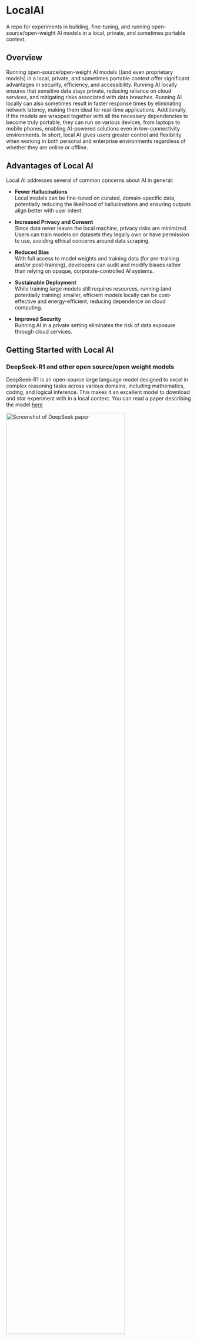 # LocalAI
A repo for experiments in building, fine-tuning, and running open-source/open-weight AI models in a local, private, and sometimes portable context.

## Overview
Running open-source/open-weight AI models ((and even proprietary models) in a local, private, and sometimes portable context offer significant advantages in security, efficiency, and accessibility. Running AI locally ensures that sensitive data stays private, reducing reliance on cloud services, and mitigating risks associated with data breaches. Running AI locally can also sometimes result in faster response times by eliminating network latency, making them ideal for real-time applications. Additionally, if the models are wrapped together with all the necessary dependencies to become truly portable, they can run on various devices, from laptops to mobile phones, enabling AI-powered solutions even in low-connectivity environments. In short, local AI gives users greater control and flexibility when working in both personal and enterprise environments regardless of whether they are online or offline.

## Advantages of Local AI
Local AI addresses several of common concerns about AI in general:

- **Fewer Hallucinations**  
  Local models can be fine-tuned on curated, domain-specific data, potentially reducing the likelihood of hallucinations and ensuring outputs align better with user intent.  

- **Increased Privacy and Consent**  
  Since data never leaves the local machine, privacy risks are minimized. Users can train models on datasets they legally own or have permission to use, avoiding ethical concerns around data scraping.  

- **Reduced Bias**  
  With full access to model weights and training data (for pre-training and/or post-training), developers can audit and modify biases rather than relying on opaque, corporate-controlled AI systems.  

- **Sustainable Deployment**  
  While training large models still requires resources, running (and potentially training) smaller, efficient models locally can be cost-effective and energy-efficient, reducing dependence on cloud computing.  

- **Improved Security**  
  Running AI in a private setting eliminates the risk of data exposure through cloud services.  

## Getting Started with Local AI

### DeepSeek-R1 and other open source/open weight models

DeepSeek-R1 is an open-source large language model designed to excel in complex reasoning tasks across various domains, including mathematics, coding, and logical inference. This makes it an excellent model to download and star experiment with in a local context. You can read a paper describing the model [here](https://arxiv.org/pdf/2405.04434)


  <img src="images/deepseek_paper.png" alt="Screenshot of DeepSeek paper" width="80%" />

Key features include:

- **Reinforcement Learning-Based Training**: Utilizes large-scale reinforcement learning to develop advanced reasoning capabilities, further enhanced through supervised fine-tuning for improved readability and coherence.

- **High Performance in Reasoning Benchmarks**: Demonstrates state-of-the-art results in various benchmarks, showcasing proficiency in logical inference, chain-of-thought reasoning, and real-time decision-making.

  <img src="images/deepseek_performance.png" alt="Screenshot of DeepSeek performance" width="80%" />

- **Open-Weight Accessibility**: Released under the MIT license, allowing full transparency and customization, enabling the community to leverage model weights and outputs for fine-tuning and distillation.  

- **Cost-Effective Operation**: Developed at a fraction of the cost compared to other models, utilizing fewer chips and energy, challenging the traditional approach of expensive and energy-intensive AI infrastructures.  


In the sections below, DeepSeek-R1 will be used as an example, but the steps should be repeatable with any other open-source/open-weight model.

### Using Hugging Face to learn about the latest open-source/open-weight models
[Hugging Face](https://huggingface.co/) is a leading platform for exploring, developing, and sharing open-source AI models. It provides a vast repository of pre-trained models across various domains, including natural language processing, computer vision, and audio processing. By browsing the [**Models**](https://huggingface.co/models) hub, you can find the latest open-weight models and compare their performance. The platform also offers [**datasets**](https://huggingface.co/datasets) and other resources, making it an essential resource for researchers, developers, and AI enthusiasts. 
https://huggingface.co/models

  ![Screenshot of Hugging Face home](/images/hugging_face_main_page.png)

In theory, you can also use Hugging Face libraries to download and run AI models locally. However, beginners to local AI are likely to find this challenging for two main reasons:
- **Information on model sizes is not immediately clear**<br>
  This means that you may attempt to download a model that is too big to fit into the RAM of your local computer and will not work.

- **Code to run the models locally can be out-of-date**<br>
This means that when you attempt to download and run the model, the code throws an error or doesn't produce any output.

    Here is example code to run models provided by Hugging face locally

    ```bash
        from llama_cpp import Llama
        llm = Llama.from_pretrained(
            # repo_id="QuantFactory/Dolphin3.0-Llama3.2-1B-GGUF",
            # filename="Dolphin3.0-Llama3.2-1B.Q2_K.gguf",
            repo_id="unsloth/DeepSeek-R1-Distill-Qwen-1.5B-GGUF",
            filename="DeepSeek-R1-Distill-Qwen-1.5B-Q2_K.gguf",
        )

        # Define conversation messages in chat format
        messages = [
            {"role": "system", "content": "You are a helpful assistant."},
            {"role": "user", "content": "What is the capital of France?"}
        ]

        # Generate response
        response = llm.create_chat_completion(messages=messages)

        # Print the model's reply
        print(response["choices"][0]["message"]["content"])

    ```
    
The solution is to use a more user-friendly interface to locate, download, and run AI models.

### Using LM Studio to discover, download, and run local LLMs

LM Studio is a powerful desktop application that allows users to run and experiment with large language models (LLMs) locally. It provides an intuitive interface for downloading, managing, and running open-weight models without requiring complex setup. Key features include **built-in model discovery**, **one-click downloads**, and **GPU acceleration support** for optimized performance. LM Studio also offers a **chat interface** for interacting with models and supports **customizable prompts** and parameters, making it ideal for both casual users and developers.

  ![Screenshot of LM Studio website](/images/lmstudio_home.png)

- **Step 1**
  Use the "Search" tab to display the "Mission Control" window, where you can search for a model and download it. Trending models will be listed and models that are likely to not fit on your local computer hardware will be flagged.

  ![Screenshot of LM Studio search](/images/lmstudio_load.png)

- **Step 2**
  In the "Chat" tab, select the model at the top of the screen, type your prompt and begin chatting with the model!

  ![Screenshot of LM Studio chat](/images/lmstudio_chat_response.png)

- **Optional steps 1**
  Use the experimental Retrieval Augmented Generation (RAG) feature to add content from files into the context window of the model to query it.

  ![Screenshot of LM Studio rag](/images/lmstudio_rag.png)


- **Optional steps 2**
  LMStudio automatically starts a local server that serves the model. This allows you to use a standard script to interact with the model through API calls.

    ```bash
    import requests
    import json

    # Define the API endpoint (check LMStudio settings for the correct port)
    API_URL = "http://localhost:1234/v1/completions"

    # Define the request payload with streaming enabled
    payload = {
        "model": "lmstudio-community/deepseek-r1-distill-llama-8b",
        "prompt": "What is the capital of France?",
        "temperature": 0.6,
        "stream": True  # Enable streaming
    }

    # Send the request with stream=True
    response = requests.post(API_URL, json=payload, stream=True)

    # Check if the request was successful
    if response.status_code == 200:
        print("Response:")
        for line in response.iter_lines():
            if line:
                # Decode the line and parse JSON
                decoded_line = line.decode("utf-8")
                # Streaming responses start with 'data: '
                if decoded_line.startswith("data: "):
                    decoded_line = decoded_line[6:]  # Remove 'data: ' prefix
                try:
                    json_data = json.loads(decoded_line)
                    print(json_data.get("choices", [{}])[
                          0].get("text", ""), end="", flush=True)
                except json.JSONDecodeError:
                    pass  # Ignore invalid JSON lines
    else:
        print("Error:", response.status_code, response.text)
  ```

### Using Ollama to get up and running with large language models

Ollama is a versatile tool that enables users to run and experiment with large language models (LLMs) locally. It offers a straightforward command-line interface for downloading, managing, and interacting with open-weight models without complex setups. Key features include **model discovery**, **simple model downloads**, and **customizable system prompts** to tailor model behavior. Ollama is suitable for both casual users and developers seeking to explore LLMs on their local machines.

  <img src="images/ollama_home.png" alt="Screenshot of Ollama" width="300" />

- **Step 1**  
  Download and install Ollama from the [official website](https://ollama.com/). Choose the installer that matches your operating system—macOS, Linux, or Windows. After installation, open your command-line interface (CLI).

- **Step 2**  
  Find available models through the "Models" section of the Ollama website, where you can search for a model or choose one of the trending models that are listed.

    ![Screenshot of Ollama models](/images/ollama_deepseek_models.png)

- **Step 3**  
  Click on the model card to see details of the model. Here, you can also select which version of the model you want to download and run locally on your computer, and copy the exact command to paste into your local command line inteface (CLI)  (see Step 4) to get things working.

    ![Screenshot of Ollama r1](/images/ollama_deepseek_r1.png)

- **Step 4**  
  In your command line inteface (CLI) (CMD.exe on Windows or Terminal on MacOS), automatically pull the desired model from Hugging Face (if it's not already downloaded) and run the model, by executing the command:

  ```bash
  ollama run [model_name]
  ```

  Replace [model_name] with the specific model you wish to download, such as deekseek-R1:8b. This command downloads the model onto your machine.

  ```bash
  ollama run deekseek-R1:8b
  ```

  This will start an interactive session where you can input prompts and receive responses from the model.
  
    ![Screenshot of Ollama r1](/images/ollama_chat.png)

- **Step 3**  

  To exit the session, type /bye.

    ```bash
    > /bye
    ```

- **Optional steps 1**
  Ollama automatically starts a local server that serves the model. This allows you to use a standard script to interact with the model through API calls. 

    ```bash
      import ollama


      def main():
          # model = "llama3.2"
          model = "deepseek-r1:8b"
          # model = "pirate_demo"
          # model = "pirate_demo_deepseek"

          prompt = "What is the capital of France?"
          # Stream the response
          for chunk in ollama.chat(model=model, messages=[{"role": "user", "content": prompt}], stream=True):
              print(chunk["message"]["content"], end="", flush=True)

          print()  # Newline after response


      if __name__ == "__main__":
          main()
    ```

  Notice that the script above utilizes the ollama python library, which greatly simplifies the code needed.

## Making local AI models portable
The methods above allow you to run LLMs locally, but they rely on applications like LLMStudio and Ollama. Sometimes it is useful to run LLMs in a completely portable manner, with all scripts, dependencies, and even the LLM itself wrapped into a single file executable that can be distributed to others giving them a one click solution. 

### What is Llamafile?

Llamafile is an open-source framework that packages open-weight LLMs into standalone executable files. These “llamafiles” are designed to run on multiple operating systems and hardware configurations without modification, making LLMs more accessible to a broader audience.

The main Llamafile packaging tool can also be used to load and run existing local LLMs, providing an extremely lightweight, portable LLM distribution framework that can be used to build full-stack portable AI applications.

This approach simplifies the process of sharing and running models across various systems without the need for complex setups or installations.


  <img src="images/llamafile_banner.png" alt="Screenshot of Llama file banner" width="200" />

### How to use Llamafile with LLM model weights included

To run the a 'llamafile' locally with LLM model weights included, follow these steps:

1. **Download the Llamafile**

   Download one of the pre-packaged 'lamafile' examples, e.g.,  [llava-v1.5-7b-q4.llamafile](https://huggingface.co/Mozilla/llava-v1.5-7b-llamafile/resolve/main/llava-v1.5-7b-q4.llamafile?download=true) (4.29 GB) from the [official repository](https://huggingface.co/Mozilla/llava-v1.5-7b-llamafile/blob/main/llava-v1.5-7b-q4.llamafile).

2. **Prepare the File for Execution**

   - **For macOS, Linux, or BSD Users:**

     Open your terminal, navigate to the directory containing the downloaded file, and grant execution permissions:

     ```bash
     chmod +x llava-v1.5-7b-q4.llamafile
     ```

   - **For Windows Users:**

     Rename the file to add the `.exe` extension:

     ```bash
      llava-v1.5-7b-q4.llamafile.exe
     ```

3. **Run the Llamafile**

   Execute the file from your terminal:

   - **macOS, Linux:**

     ```bash
     ./llava-v1.5-7b-q4.llamafile
     ```

   - **Windows:**
     ```cmd
     llava-v1.5-7b-q4.llamafile.exe
     ```

   Upon execution, a chat interface will appear in the terminal that you can use to interact with the model.

![Screenshot of Ollama r1](/images/llamafile_running.png)

   At the same time, a local web server will start, and your default browser should open automatically, displaying a chat interface that you can use to interact with the model. If it doesn't, manually open your browser and navigate to `http://localhost:8080`.

  ![Screenshot of Ollama r1](/images/llamafile_server.png)

4. **Terminate the Session**

   When you're finished, return to your terminal and press `Ctrl+C` (Win/Linux) or `Cmd+C` (MacOS) to stop the Llamafile server.


### How to use Llamafile with a separately downloaded LLM

To use Llamafile with a separately downloaded LLM, follow these steps:

1. **Download the Llamafile engine**

   Download the latest version of Llamafile, e.g.,  [llamafile 0.9.0](https://github.com/Mozilla-Ocho/llamafile/releases/download/0.9.0/llamafile-0.9.0) (231 MB) from the [official repository](https://github.com/Mozilla-Ocho/llamafile/releases/).

2. **Prepare the File for Execution**

   - **For macOS, Linux, or BSD Users:**

     Open your terminal, navigate to the directory containing the downloaded file, and grant execution permissions:

     ```bash
     chmod +x llamafile-0.9.0
     ```

   - **For Windows Users:**

     Rename the file to add the `.exe` extension:

     ```bash
      llamafile-0.9.0.exe
     ```

3. **Run Llamafile with a local model**

   Execute the Llamafile engine from your terminal specifying the path to your local model using the -m flag. Once convenient way to get the path to the model is through the Model browser of LMStudio:

   - **macOS, Linux:**

     ```bash
     ./llamafile-0.9.0 -m YOUR_MODEL
     ```

     e.g.,

     ```bash
      % ./llamafile-0.9.0 -m /Users/laurenceanthony/.cache/lm-studio/models/lmstudio-community/DeepSeek-R1-Distill-Llama-8B-GGUF/DeepSeek-R1-Distill-Llama-8B-Q4_K_M.gguf

     ```


   - **Windows:**
     ```cmd
      llamafile-0.9.0.exe -m YOUR_MODEL
     ```

     e.g.,

     ```cmd
     % ./llamafile-0.9.0.exe -m /Users/laurenceanthony/.cache/lm-studio/models/lmstudio-community/DeepSeek-R1-Distill-Llama-8B-GGUF/DeepSeek-R1-Distill-Llama-8B-Q4_K_M.gguf
     ```


   Upon execution, a chat interface will appear in the terminal that you can use to interact with the model.

![Screenshot of Ollama r1](/images/llamafile_r1.png)

   As before, at the same time, a local web server will start, and your default browser should open automatically, displaying a chat interface that you can use to interact with the model. If it doesn't, manually open your browser and navigate to `http://localhost:8080`.

4. **Terminate the Session**

   When you're finished, return to your terminal and press `Ctrl+C` (Win/Linux) or `Cmd+C` (MacOS) to stop the Llamafile server.

By streamlining the distribution and execution of LLMs, Llamafile enhances the portability of local AI models, making them more accessible and easier to deploy across diverse environments.


